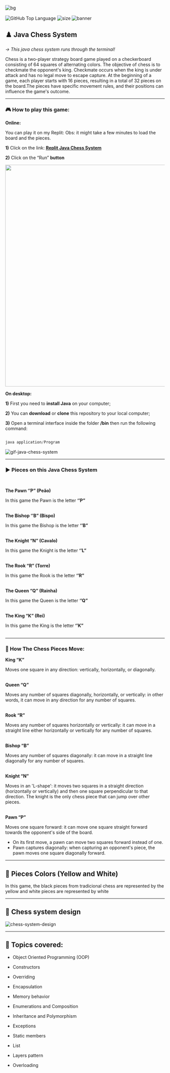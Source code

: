 ![bg](https://github.com/JayCesar/java-chess-system/assets/44206400/9e44647c-0899-47a6-b054-c59eb9507261)

<p align="left">
<img alt="GitHub Top Language" align="center" src="https://img.shields.io/github/languages/top/JayCesar/java-chess-system" />

<img alt="size" align="center" src="https://img.shields.io/github/repo-size/JayCesar/java-chess-system" />

<img alt="banner" align="center" src="http://img.shields.io/static/v1?label=STATUS&message=%20FINISHED&color=GREEN&style=for-the-badge" />
</p>

## ♟️ Java Chess System

<p> <i> → This java chess system runs through the terminal! </i></p>

Chess is a two-player strategy board game played on a checkerboard consisting of 64 squares of alternating colors. The objective of chess is to checkmate the opponent's king. Checkmate occurs when the king is under attack and has no legal move to escape capture. At the beginning of a game, each player starts with 16 pieces, resulting in a total of 32 pieces on the board.The pieces have specific movement rules, and their positions can influence the game's outcome.

***

### 🎮 How to play this game:


**Online:**

You can play it on my Replit:
Obs: it might take a few minutes to load the board and the pieces.

<p><b> 1)</b> Click on the link: <b><a href="https://replit.com/@JayCesar/java-chess-system"> Replit Java Chess System </a></b> </p>
<p><b> 2)</b> Click on the “Run” <b>button</b></p>
<img src="https://github.com/JayCesar/java-chess-system/assets/44206400/cfb4944f-4d52-44bd-8691-3f6b68cf840c" width="700px"/>


**On desktop:**
<p><b> 1)</b> First you need to <b>install Java</b> on your computer;</p>
<p><b> 2)</b> You can <b>download</b> or <b>clone</b> this repository to your local computer;</p>
<p><b> 3)</b> Open a terminal interface inside the folder <b>/bin</b> then run the following command:</p>

```java

java application/Program

```

![gif-java-chess-system](https://github.com/JayCesar/java-chess-system/assets/44206400/3e61b81c-62fc-45cb-8006-7944b7a3767f)

***

### ▶️ Pieces on this Java Chess System

</br>

**The Pawn ‘’P” (Peão)**

In this game the Pawn is the letter <b>‘’P”</b>
</br></br>

**The Bishop ‘’B” (Bispo)**

In this game the Bishop is the letter <b>‘’B”</b>
</br></br>


**The Knight “N” (Cavalo)**

In this game the Knight is the letter <b>‘’L”</b>
</br></br>


**The Rook “R” (Torre)**

In this game the Rook is the letter <b>‘’R”</b>
</br></br>

**The Queen “Q” (Rainha)**

In this game the Queen is the letter <b>‘’Q”</b>
</br></br>

**The King “K” (Rei)**

In this game the King is the letter <b>‘’K”</b>
</br></br>

***

### 🧠 How The Chess Pieces Move:


**King “K”**

Moves one square in any direction: vertically, horizontally, or diagonally.
</br></br>

**Queen “Q”**

Moves any number of squares diagonally, horizontally, or vertically: in other words, it can move in any direction for any number of squares.
</br></br>

**Rook “R”**

Moves any number of squares horizontally or vertically: it can move in a straight line either horizontally or vertically for any number of squares.
</br></br>

**Bishop “B”**

Moves any number of squares diagonally: it can move in a straight line diagonally for any number of squares.
</br></br>

**Knight “N”**

Moves in an 'L-shape': it moves two squares in a straight direction (horizontally or vertically) and then one square perpendicular to that direction. The knight is the only chess piece that can jump over other pieces.
</br></br>

**Pawn “P”**

Moves one square forward: it can move one square straight forward towards the opponent's side of the board. 
</br>

- On its first move, a pawn can move two squares forward instead of one.
- Pawn captures diagonally: when capturing an opponent's piece, the pawn moves one square diagonally forward.

***

## 🎨 Pieces Colors (Yellow and White)

In this game, the black pieces from tradicional chess are represented by the yellow and white pieces are represented by white 

***

## 📝 Chess system design 

![chess-system-design](https://github.com/JayCesar/java-chess-system/assets/44206400/c76b48d1-42ca-42a0-8b35-cd736f4a9025)


***

## 📌 Topics covered:

- Object Oriented Programming (OOP)

- Constructors

- Overriding

- Encapsulation

- Memory behavior

- Enumerations and Composition

- Inheritance and Polymorphism

- Exceptions

- Static members

- List

- Layers pattern

- Overloading





